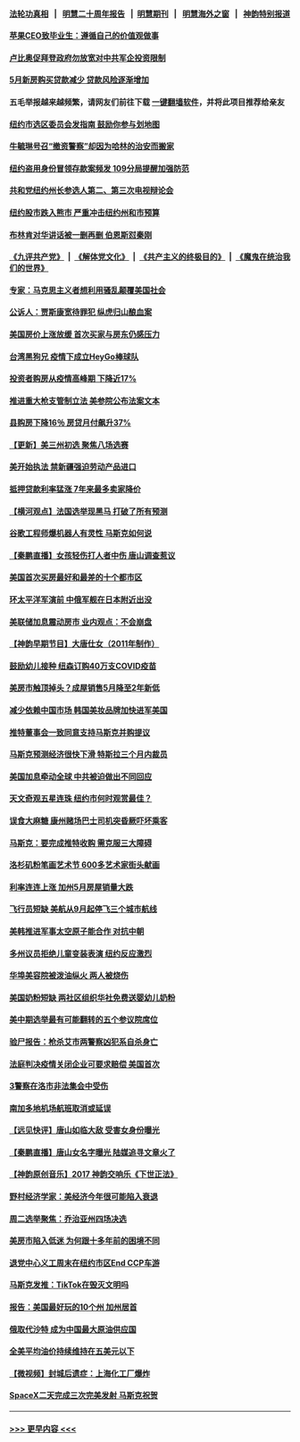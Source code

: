 #### [法轮功真相](https://github.com/gfw-breaker/truth/blob/master/README.md?t=0) &nbsp;&nbsp;|&nbsp;&nbsp; [明慧二十周年报告](https://github.com/gfw-breaker/mh-reports/blob/master/README.md?t=0) &nbsp;&nbsp;|&nbsp;&nbsp;[明慧期刊](https://github.com/gfw-breaker/mh-qikan) &nbsp;&nbsp;|&nbsp;&nbsp; [明慧海外之窗](https://github.com/gfw-breaker/mh-news/blob/master/README.md?t=0) &nbsp;&nbsp;|&nbsp;&nbsp; [神韵特别报道](https://github.com/gfw-breaker/mh-news/blob/master/shenyun.md?t=0)
#### [苹果CEO致毕业生：遵循自己的价值观做事](../pages/nsc412/n13765013.md?t=06222351) 
#### [卢比奥促拜登政府勿放宽对中共军企投资限制](../pages/nsc412/n13764949.md?t=06222351) 
#### [5月新房购买贷款减少 贷款风险逐渐增加](../pages/nsc412/n13764823.md?t=06222351) 
#### 五毛举报越来越频繁，请网友们前往下载 [一键翻墙软件](https://github.com/gfw-breaker/ssr-accounts)，并将此项目推荐给亲友
#### [纽约市选区委员会发指南 鼓励你参与划地图](../pages/nsc412/n13764870.md?t=06222351) 
#### [牛毓琳号召“撤资警察”却因为哈林的治安而搬家](../pages/nsc412/n13764866.md?t=06222351) 
#### [纽约盗用身份冒领存款案频发 109分局提醒加强防范](../pages/nsc412/n13764868.md?t=06222351) 
#### [共和党纽约州长参选人第二、第三次电视辩论会](../pages/nsc412/n13764862.md?t=06222351) 
#### [纽约股市跌入熊市 严重冲击纽约州和市预算](../pages/nsc412/n13764847.md?t=06222351) 
#### [布林肯对华讲话被一删再删 伯恩斯怼秦刚](../pages/nsc412/n13764796.md?t=06222351) 
#### [《九评共产党》](https://github.com/begood0513/9ping.md/blob/master/README.md) &nbsp;|&nbsp; [《解体党文化》](../../../../jtdwh.md/blob/master/README.md)  &nbsp;|&nbsp; [《共产主义的终极目的》](../../../../gczydzjmd.md/blob/master/README.md) &nbsp;|&nbsp; [《魔鬼在统治我们的世界》](../../../../mgztzwmdsj.md/blob/master/README.md) 
#### [专家：马克思主义者想利用骚乱颠覆美国社会](../pages/nsc412/n13764739.md?t=06222351) 
#### [公诉人：贾斯康宽待罪犯 纵虎归山酿血案](../pages/nsc412/n13764791.md?t=06222351) 
#### [美国房价上涨放缓 首次买家与房东仍感压力](../pages/nsc412/n13764776.md?t=06222351) 
#### [台湾黑狗兄 疫情下成立HeyGo棒球队](../pages/nsc412/n13764725.md?t=06222351) 
#### [投资者购房从疫情高峰期 下降近17%](../pages/nsc412/n13764709.md?t=06222351) 
#### [推进重大枪支管制立法 美参院公布法案文本](../pages/nsc412/n13764690.md?t=06222351) 
#### [县购房下降16％ 房贷月付飙升37%](../pages/nsc412/n13764686.md?t=06222351) 
#### [【更新】美三州初选 聚焦八场选赛](../pages/nsc412/n13764424.md?t=06222351) 
#### [美开始执法 禁新疆强迫劳动产品进口](../pages/nsc412/n13764649.md?t=06222351) 
#### [抵押贷款利率猛涨 7年来最多卖家降价](../pages/nsc412/n13764677.md?t=06222351) 
#### [【横河观点】法国选举现黑马 打破了所有预测](../pages/nsc412/n13764591.md?t=06222351) 
#### [谷歌工程师爆机器人有灵性 马斯克如何说](../pages/nsc412/n13764497.md?t=06222351) 
#### [【秦鹏直播】女孩轻伤打人者中伤 唐山调查惹议](../pages/nsc412/n13764586.md?t=06222351) 
#### [美国首次买房最好和最差的十个都市区](../pages/nsc412/n13764546.md?t=06222351) 
#### [环太平洋军演前 中俄军舰在日本附近出没](../pages/nsc412/n13764571.md?t=06222351) 
#### [美联储加息震动房市 业内观点：不会崩盘](../pages/nsc412/n13763887.md?t=06222351) 
#### [【神韵早期节目】大唐仕女（2011年制作）](../pages/nsc412/n13764370.md?t=06222351) 
#### [鼓励幼儿接种 纽森订购40万支COVID疫苗](../pages/nsc412/n13764522.md?t=06222351) 
#### [美房市触顶掉头？成屋销售5月降至2年新低](../pages/nsc412/n13764556.md?t=06222351) 
#### [减少依赖中国市场 韩国美妆品牌加快进军美国](../pages/nsc412/n13764489.md?t=06222351) 
#### [推特董事会一致同意支持马斯克并购提议](../pages/nsc412/n13764482.md?t=06222351) 
#### [马斯克预测经济很快下滑 特斯拉三个月内裁员](../pages/nsc412/n13764389.md?t=06222351) 
#### [美国加息牵动全球 中共被迫做出不同回应](../pages/nsc412/n13764465.md?t=06222351) 
#### [天文奇观五星连珠 纽约市何时观赏最佳？](../pages/nsc412/n13763963.md?t=06222351) 
#### [误食大麻糖 康州赌场巴士司机突昏厥吓坏乘客](../pages/nsc412/n13763953.md?t=06222351) 
#### [马斯克：要完成推特收购 需克服三大障碍](../pages/nsc412/n13764417.md?t=06222351) 
#### [洛杉矶粉笔画艺术节 600多艺术家街头献画](../pages/nsc412/n13764001.md?t=06222351) 
#### [利率连连上涨 加州5月房屋销量大跌](../pages/nsc412/n13763987.md?t=06222351) 
#### [飞行员短缺 美航从9月起停飞三个城市航线](../pages/nsc412/n13764074.md?t=06222351) 
#### [美韩推进军事太空原子能合作 对抗中朝](../pages/nsc412/n13764032.md?t=06222351) 
#### [多州议员拒绝儿童变装表演 纽约反应激烈](../pages/nsc412/n13763955.md?t=06222351) 
#### [华埠美容院被泼油纵火 两人被烧伤](../pages/nsc412/n13763957.md?t=06222351) 
#### [美国奶粉短缺 两社区组织华社免费送婴幼儿奶粉](../pages/nsc412/n13763965.md?t=06222351) 
#### [美中期选举最有可能翻转的五个参议院席位](../pages/nsc412/n13763761.md?t=06222351) 
#### [验尸报告：枪杀艾市两警察凶犯系自杀身亡](../pages/nsc412/n13763883.md?t=06222351) 
#### [法庭判决疫情关闭企业可要求赔偿 美国首次](../pages/nsc412/n13763604.md?t=06222351) 
#### [3警察在洛市非法集会中受伤](../pages/nsc412/n13763860.md?t=06222351) 
#### [南加多地机场航班取消或延误](../pages/nsc412/n13763848.md?t=06222351) 
#### [【远见快评】唐山如临大敌 受害女身份曝光](../pages/nsc412/n13763792.md?t=06222351) 
#### [【秦鹏直播】唐山女名字曝光 陆媒追寻文章火了](../pages/nsc412/n13763786.md?t=06222351) 
#### [【神韵原创音乐】2017 神韵交响乐《下世正法》](../pages/nsc412/n13763782.md?t=06222351) 
#### [野村经济学家：美经济今年很可能陷入衰退](../pages/nsc412/n13763783.md?t=06222351) 
#### [周二选举聚焦：乔治亚州四场决选](../pages/nsc412/n13763596.md?t=06222351) 
#### [美房市陷入低迷 为何跟十多年前的困境不同](../pages/nsc412/n13763671.md?t=06222351) 
#### [退党中心义工周末在纽约市区End CCP车游](../pages/nsc412/n13763738.md?t=06222351) 
#### [马斯克发推：TikTok在毁灭文明吗](../pages/nsc412/n13763615.md?t=06222351) 
#### [报告：美国最好玩的10个州 加州居首](../pages/nsc412/n13763610.md?t=06222351) 
#### [俄取代沙特 成为中国最大原油供应国](../pages/nsc412/n13763644.md?t=06222351) 
#### [全美平均油价持续维持在五美元以下](../pages/nsc412/n13763591.md?t=06222351) 
#### [【微视频】封城后遗症：上海化工厂爆炸](../pages/nsc412/n13763518.md?t=06222351) 
#### [SpaceX二天完成三次完美发射 马斯克祝贺](../pages/nsc412/n13763582.md?t=06222351) 

----
#### [ >>> 更早内容 <<< ](../indexes/nsc412-earlier.md)
